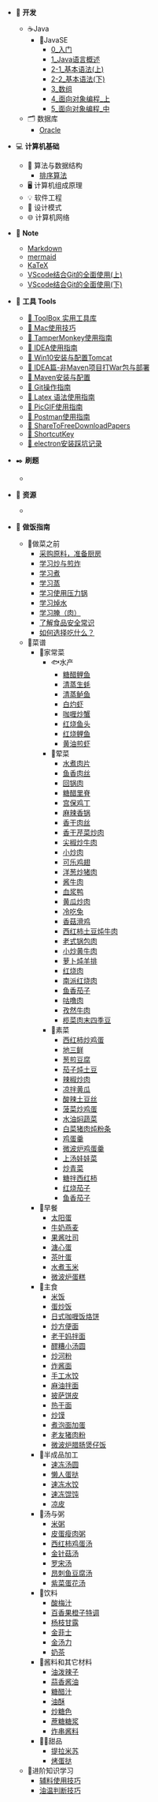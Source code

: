 <!-- docs/_sidebar.md -->
<b><font size=6></font></b>

- 🍵 **开发**
  - ☕Java
    - 💯JavaSE
      - [0_入门](/1-Develop/Java/JavaSE/0-note/0_入门.md ':include')
      - [1_Java语言概述](/1-Develop/Java/JavaSE/0-note/1_Java语言概述.md ':include') 
      - [2-1_基本语法(上)](/1-Develop/Java/JavaSE/0-note/2-1_基本语法(上).md ':include')
      - [2-2_基本语法(下)](/1-Develop/Java/JavaSE/0-note/2-2_基本语法(下).md ':include') 
      - [3_数组](/1-Develop/Java/JavaSE/0-note/3_数组.md ':include')   
      - [4_面向对象编程_上](/1-Develop/Java/JavaSE/0-note/4_面向对象编程_上.md ':include')
      - [5_面向对象编程_中](/1-Develop/Java/JavaSE/0-note/5_面向对象编程_中.md ':include') 
  - 🗂️ 数据库
    - [Oracle](/1-Develop/Database/Oracle.md ':include')


- 💻 **计算机基础**   
  - 🧮 算法与数据结构
    - [排序算法](/2-PCbase/Algorithm/sort.md)
  - 🖥️ 计算机组成原理
  - 💡 软件工程 
  - 🎨 设计模式
  - 🌐 计算机网络
  
- 📒 **Note**
  - [Markdown](/3-Note/markdown语法.md)
  - [mermaid](/3-Note/mermaid.md)
  - [KaTeX](/3-Note/katex.md)
  - [VScode结合Git的全面使用(上)](/3-Note/VScode结合Git的全面使用(上).md)
  - [VScode结合Git的全面使用(下)](/3-Note/VScode结合Git的全面使用(下).md)
  
- 🔨 **工具 Tools**
  - [🔨 ToolBox 实用工具库](/4-ToolBox/Tools.md)
  - [🔨 Mac使用技巧](/4-ToolBox/Mac使用技巧.md)
  - [🔨 TamperMonkey使用指南](/4-ToolBox/TamperMonkey使用指南.md)
  - [🔨 IDEA使用指南](/4-ToolBox/IDEA使用指南.md)
  - [🔨 Win10安装与配置Tomcat](/4-ToolBox/Win10安装与配置Tomcat.md)
  - [🔨 IDEA篇-非Maven项目打War包与部署](/4-ToolBox/IDEA篇-非Maven项目打War包与部署.md)
  - [🔨 Maven安装与配置](/4-ToolBox/Maven安装与配置.md)
  - [🔨 Git操作指南](/4-ToolBox/Git操作指南.md)
  - [🔨 Latex 语法使用指南](/4-ToolBox/LaTex使用指南)
  - [🔨 PicGIF使用指南](/4-ToolBox/PicGIF使用指南.md)
  - [🔨 Postman使用指南](/4-ToolBox/Postman使用指南.md)
  - [🔨 ShareToFreeDownloadPapers](/4-ToolBox/ShareToFreeDownloadPapers.md)
  - [🔨 ShortcutKey](/4-ToolBox/ShortcutKey.md)
  - [🔨 electron安装踩坑记录](/4-ToolBox/electron安装踩坑记录.md) 
  
- ✒️ **刷题**
  - [](/5-Title/#)


- 🔗 **资源**
  - [](/6-Resource/#)


- 🍚 **做饭指南**
  - 🍳做菜之前
    - [采购原料，准备厨房](/7-HowToCook/tips/厨房准备.md)
    - [学习炒与煎炸](/7-HowToCook/tips/learn/炒与煎.md)
    - [学习煮](/7-HowToCook/tips/learn/煮.md)
    - [学习蒸](/7-HowToCook/tips/learn/蒸.md)
    - [学习使用压力锅](/7-HowToCook/tips/learn/高压力锅.md)
    - [学习焯水](/7-HowToCook/tips/learn/焯水.md)
    - [学习腌（肉）](/7-HowToCook/tips/learn/学习腌.md)
    - [了解食品安全常识](/7-HowToCook/tips/learn/食品安全.md)
    - [如何选择吃什么？](/7-HowToCook/tips/如何选择现在吃什么.md)
  - 🍲菜谱
    - 🥘家常菜
      - 🐟水产
        - [糖醋鲤鱼](/7-HowToCook/dishes/home-cooking/糖醋鲤鱼/糖醋鲤鱼.md)
        - [清蒸生蚝](/7-HowToCook/dishes/home-cooking/清蒸生蚝.md)
        - [清蒸鲈鱼](/7-HowToCook/dishes/home-cooking/清蒸鲈鱼/清蒸鲈鱼.md)
        - [白灼虾](/7-HowToCook/dishes/home-cooking/白灼虾/白灼虾.md)
        - [咖喱炒蟹](/7-HowToCook/dishes/home-cooking/咖喱炒蟹.md)
        - [红烧鱼头](/7-HowToCook/dishes/home-cooking/红烧鱼头.md)
        - [红烧鲤鱼](/7-HowToCook/dishes/home-cooking/红烧鲤鱼.md)
        - [黄油煎虾](/7-HowToCook/dishes/home-cooking/黄油煎虾/黄油煎虾.md)
      - 🥩荤菜
        - [水煮肉片](/7-HowToCook/dishes/home-cooking/水煮肉片.md)
        - [鱼香肉丝](/7-HowToCook/dishes/home-cooking/鱼香肉丝.md)
        - [回锅肉](/7-HowToCook/dishes/home-cooking/回锅肉.md)
        - [糖醋里脊](/7-HowToCook/dishes/home-cooking/糖醋里脊.md)
        - [宫保鸡丁](/7-HowToCook/dishes/home-cooking/宫保鸡丁/宫保鸡丁.md)
        - [麻辣香锅](/7-HowToCook/dishes/home-cooking/麻辣香锅.md)
        - [香干肉丝](/7-HowToCook/dishes/home-cooking/香干肉丝.md)
        - [香干芹菜炒肉](/7-HowToCook/dishes/home-cooking/香干芹菜炒肉/香干芹菜炒肉.md)
        - [尖椒炒牛肉](/7-HowToCook/dishes/home-cooking/尖椒炒牛肉.md)
        - [小炒肉](/7-HowToCook/dishes/home-cooking/小炒肉.md)
        - [可乐鸡翅](/7-HowToCook/dishes/home-cooking/可乐鸡翅.md)
        - [洋葱炒猪肉](/7-HowToCook/dishes/home-cooking/洋葱炒猪肉.md)
        - [酱牛肉](/7-HowToCook/dishes/home-cooking/酱牛肉/酱牛肉.md)
        - [血浆鸭](/7-HowToCook/dishes/home-cooking/血浆鸭/血浆鸭.md)
        - [黄瓜炒肉](/7-HowToCook/dishes/home-cooking/黄瓜炒肉.md)
        - [冷吃兔](/7-HowToCook/dishes/home-cooking/冷吃兔.md)
        - [香菇滑鸡](/7-HowToCook/dishes/home-cooking/香菇滑鸡/香菇滑鸡.md)
        - [西红柿土豆炖牛肉](/7-HowToCook/dishes/soup/西红柿土豆炖牛肉/西红柿土豆炖牛肉(腩).md)
        - [老式锅包肉](/7-HowToCook/dishes/home-cooking/老式锅包肉/老式锅包肉.md)
        - [小炒黄牛肉](/7-HowToCook/dishes/home-cooking/小炒黄牛肉/小炒黄牛肉.md)
        - [萝卜炖羊排](/7-HowToCook/dishes/home-cooking/萝卜炖羊排.md)
        - [红烧肉](/7-HowToCook/dishes/home-cooking/红烧肉/简易红烧肉.md)
        - [南派红烧肉](/7-HowToCook/dishes/home-cooking/红烧肉/南派红烧肉.md)
        - [鱼香茄子](/7-HowToCook/dishes/home-cooking/鱼香茄子/鱼香茄子.md)
        - [咕噜肉](/7-HowToCook/dishes/home-cooking/咕噜肉.md)
        - [孜然牛肉](/7-HowToCook/dishes/home-cooking/孜然牛肉.md)
        - [榄菜肉末四季豆](/7-HowToCook/dishes/home-cooking/榄菜肉末四季豆/榄菜肉末四季豆.md)
      - 🥦素菜
        - [西红柿炒鸡蛋](/7-HowToCook/dishes/home-cooking/西红柿炒鸡蛋.md)
        - [地三鲜](/7-HowToCook/dishes/home-cooking/地三鲜.md)
        - [葱煎豆腐](/7-HowToCook/dishes/home-cooking/葱煎豆腐.md)
        - [茄子炖土豆](/7-HowToCook/dishes/home-cooking/茄子炖土豆.md)
        - [辣椒炒肉](/7-HowToCook/dishes/home-cooking/辣椒炒肉.md)
        - [凉拌黄瓜](/7-HowToCook/dishes/home-cooking/凉拌黄瓜.md)
        - [酸辣土豆丝](/7-HowToCook/dishes/home-cooking/酸辣土豆丝.md)
        - [菠菜炒鸡蛋](/7-HowToCook/dishes/home-cooking/菠菜炒鸡蛋/菠菜炒鸡蛋.md)
        - [水油焖蔬菜](/7-HowToCook/dishes/home-cooking/水油焖蔬菜.md)
        - [白菜猪肉炖粉条](/7-HowToCook/dishes/home-cooking/白菜猪肉炖粉条.md)
        - [鸡蛋羹](/7-HowToCook/dishes/home-cooking/鸡蛋羹/鸡蛋羹.md)
        - [微波炉鸡蛋羹](/7-HowToCook/dishes/home-cooking/鸡蛋羹/微波炉鸡蛋羹.md)
        - [上汤娃娃菜](/7-HowToCook/dishes/home-cooking/上汤娃娃菜/上汤娃娃菜.md)
        - [炒青菜](/7-HowToCook/dishes/home-cooking/炒青菜.md)
        - [糖拌西红柿](/7-HowToCook/dishes/home-cooking/糖拌西红柿/糖拌西红柿.md)
        - [红烧茄子](/7-HowToCook/dishes/home-cooking/红烧茄子.md)
        - [鱼香茄子](/7-HowToCook/dishes/home-cooking/鱼香茄子/鱼香茄子.md)
    - 🍞早餐
      - [太阳蛋](/7-HowToCook/dishes/breakfast/太阳蛋.md)
      - [牛奶燕麦](/7-HowToCook/dishes/breakfast/牛奶燕麦.md)
      - [果酱吐司](/7-HowToCook/dishes/breakfast/吐司果酱.md)
      - [溏心蛋](/7-HowToCook/dishes/breakfast/溏心蛋.md)
      - [茶叶蛋](/7-HowToCook/dishes/breakfast/茶叶蛋.md)
      - [水煮玉米](/7-HowToCook/dishes/breakfast/水煮玉米.md)
      - [微波炉蛋糕](/7-HowToCook/dishes/breakfast/微波炉蛋糕.md)    
    - 🍜主食
      - [米饭](/7-HowToCook/dishes/staple/米饭/米饭.md)
      - [蛋炒饭](/7-HowToCook/dishes/staple/蛋炒饭.md)
      - [日式咖喱饭](/7-HowToCook/dishes/staple/日式咖喱饭/日式咖喱饭.md)[烙饼](/7-HowToCook/dishes/staple/烙饼/烙饼.md)
      - [炒方便面](/7-HowToCook/dishes/staple/炒方便面.md)
      - [老干妈拌面](/7-HowToCook/dishes/staple/老干妈拌面.md)
      - [醪糟小汤圆](/7-HowToCook/dishes/staple/醪糟小汤圆.md)
      - [炒河粉](/7-HowToCook/dishes/staple/炒河粉.md)
      - [炸酱面](/7-HowToCook/dishes/staple/炸酱面.md)
      - [手工水饺](/7-HowToCook/dishes/staple/手工水饺.md)
      - [麻油拌面](/7-HowToCook/dishes/staple/麻油拌面.md)
      - [披萨饼皮](/7-HowToCook/dishes/staple/pizza/披萨饼皮.md)
      - [热干面](/7-HowToCook/dishes/staple/热干面.md)
      - [炒馍](/7-HowToCook/dishes/staple/炒馍.md)
      - [煮泡面加蛋](/7-HowToCook/dishes/staple/煮泡面加蛋.md)
      - [老友猪肉粉](/7-HowToCook/dishes/staple/老友猪肉粉/老友猪肉粉.md)
      - [微波炉腊肠煲仔饭](/7-HowToCook/dishes/staple/微波炉腊肠煲仔饭/微波炉腊肠煲仔饭.md)    
    - 🥟半成品加工
      - [速冻汤圆](/7-HowToCook/dishes/semi-finished/速冻汤圆/速冻汤圆.md)
      - [懒人蛋挞](/7-HowToCook/dishes/semi-finished/懒人蛋挞/懒人蛋挞.md)
      - [速冻水饺](/7-HowToCook/dishes/semi-finished/速冻水饺.md)
      - [速冻馄饨](/7-HowToCook/dishes/semi-finished/速冻馄饨.md)
      - [凉皮](/7-HowToCook/dishes/semi-finished/凉皮.md)    
    - 🥣汤与粥
      - [米粥](/7-HowToCook/dishes/soup/米粥.md)
      - [皮蛋瘦肉粥](/7-HowToCook/dishes/soup/皮蛋瘦肉粥.md)
      - [西红柿鸡蛋汤](/7-HowToCook/dishes/soup/西红柿鸡蛋汤.md)
      - [金针菇汤](/7-HowToCook/dishes/soup/金针菇汤.md)
      - [罗宋汤](/7-HowToCook/dishes/soup/罗宋汤.md)
      - [昂刺鱼豆腐汤](/7-HowToCook/dishes/soup/昂刺鱼豆腐汤/昂刺鱼豆腐汤.md)
      - [紫菜蛋花汤](/7-HowToCook/dishes/soup/紫菜蛋花汤.md)    
    - 🧋饮料
      - [酸梅汁](/7-HowToCook/dishes/drink/酸梅汁.md)
      - [百香果橙子特调](/7-HowToCook/dishes/drink/百香果橙子特调/百香果橙子特调.md)
      - [杨枝甘露](/7-HowToCook/dishes/drink/杨枝甘露.md)
      - [金菲士](/7-HowToCook/dishes/drink/金菲士.md)
      - [金汤力](/7-HowToCook/dishes/drink/金汤力.md)
      - [奶茶](/7-HowToCook/dishes/drink/奶茶.md)    
    - 🏺酱料和其它材料
      - [油泼辣子](/7-HowToCook/dishes/condiment/油泼辣子.md)
      - [蒜香酱油](/7-HowToCook/dishes/condiment/蒜香酱油.md)
      - [糖醋汁](/7-HowToCook/dishes/condiment/糖醋汁.md)
      - [油酥](/7-HowToCook/dishes/condiment/油酥.md)
      - [炒糖色](/7-HowToCook/dishes/condiment/糖色.md)
      - [蔗糖糖浆](/7-HowToCook/dishes/condiment/蔗糖糖浆/蔗糖糖浆.md)
      - [炸串酱料](/7-HowToCook/dishes/condiment/炸串酱料.md)    
    - 🍰🍨甜品
      - [提拉米苏](/7-HowToCook/dishes/dessert/提拉米苏/提拉米苏.md)
      - [烤蛋挞](/7-HowToCook/dishes/dessert/烤蛋挞/烤蛋挞.md)  
  - 🥢进阶知识学习
    - [辅料使用技巧](/7-HowToCook/tips/advanced/辅料技巧.md)
    - [油温判断技巧](/7-HowToCook/tips/advanced/油温判断技巧.md)












<!-- 配置 -->
<style>
    /*加重描述strong*/
    .markdown-section strong {
      color: rgb(239, 112, 96);
    }
    /*侧边栏*/
    .sidebar {
      padding-top: 5px;
      padding-left: 10px;
    }

    aside.sidebar ul li {
      margin: 8px 0px;
      font-size: 18px;
      position: relative;
    }
    
    aside.sidebar ul li ul {
      font-size: 18px;
    }
    
    aside.sidebar ul li p {
      font-size: 18px;
      font-weight: normal;
    }
    
    aside.sidebar ul li a {
      line-height: 25px;
      font-size: 15px;
    }
    
    aside.sidebar ul li.active > a {
      font-size: 18px !important;
    }
    /*以上调侧边栏*/
</style>